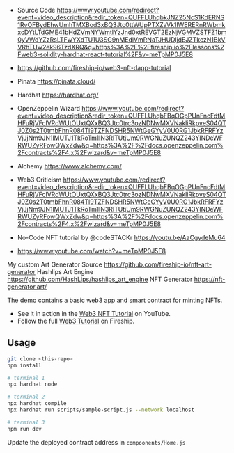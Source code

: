 
- Source Code https://www.youtube.com/redirect?event=video_description&redir_token=QUFFLUhqbkJNZ25NcS1KdERNS1RvOFBydEhwUmhTMXBod3xBQ3Jtc0ttWUpPTXZaVk1lWERERnRWbmkxcDYtLTdGME41bHdZVmNYWmtlYzJnd0xtREVGT2EzNjVGMVZSTFZ1bm0yVWdYZzRsLTFwYXdTU1U3SG9nMEdlVmRNaTJHUDljdEJZTkczN1BkVVRhTUw2ek96TzdXRQ&q=https%3A%2F%2Ffireship.io%2Flessons%2Fweb3-solidity-hardhat-react-tutorial%2F&v=meTpMP0J5E8
- https://github.com/fireship-io/web3-nft-dapp-tutorial

- Pinata https://pinata.cloud/
- Hardhat https://hardhat.org/
- OpenZeppelin Wizard https://www.youtube.com/redirect?event=video_description&redir_token=QUFFLUhqbFBqOGpPUnFncFdtMHFuRjVFclVRdWUtOUxtQXxBQ3Jtc0trc3ozNDNwMXVNakliRkpveS04QTJ0Z0s2T0tmbFhnR084Tl9TZFNDSHR5NWtGeGYyV0U0RG1JbkRFRFYzVjJjNm9JN1lMUTJ1TkRoTm1IN3RlTUtjUm9RWGNuZUNQZ243YlNDeWFRWUZyRFowQWxZdw&q=https%3A%2F%2Fdocs.openzeppelin.com%2Fcontracts%2F4.x%2Fwizard&v=meTpMP0J5E8

- Alchemy https://www.alchemy.com/
- Web3 Criticism https://www.youtube.com/redirect?event=video_description&redir_token=QUFFLUhqbFBqOGpPUnFncFdtMHFuRjVFclVRdWUtOUxtQXxBQ3Jtc0trc3ozNDNwMXVNakliRkpveS04QTJ0Z0s2T0tmbFhnR084Tl9TZFNDSHR5NWtGeGYyV0U0RG1JbkRFRFYzVjJjNm9JN1lMUTJ1TkRoTm1IN3RlTUtjUm9RWGNuZUNQZ243YlNDeWFRWUZyRFowQWxZdw&q=https%3A%2F%2Fdocs.openzeppelin.com%2Fcontracts%2F4.x%2Fwizard&v=meTpMP0J5E8

- No-Code NFT tutorial by @codeSTACKr https://youtu.be/AaCgydeMu64
- https://www.youtube.com/watch?v=meTpMP0J5E8


My custom Art Generator Source https://github.com/fireship-io/nft-art-generator
Hashlips Art Engine   https://github.com/HashLips/hashlips_art_engine
NFT Generator https://nft-generator.art/



The demo contains a basic web3 app and smart contract for minting NFTs.

- See it in action in the [Web3 NFT Tutorial](https://youtu.be/meTpMP0J5E8) on YouTube.
- Follow the full [Web3 Tutorial](https://fireship.io/lessons/web3-solidity-hardhat-react-tutorial) on Fireship.

## Usage

```bash
git clone <this-repo>
npm install

# terminal 1
npx hardhat node

# terminal 2
npx hardhat compile
npx hardhat run scripts/sample-script.js --network localhost

# terminal 3 
npm run dev
```

Update the deployed contract address in `compoonents/Home.js` 